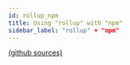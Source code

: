 ```yaml
---
id: rollup_npm
title: Using "rollup" with "npm"
sidebar_label: "rollup" + "npm"
---
```


[(github sources)](https://github.com/hpcc-systems/Visualization/tree/master/demos/quickstart/rollup_npm)

